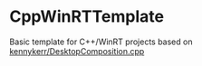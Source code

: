 # CppWinRTTemplate
Basic template for C++/WinRT projects based on [kennykerr/DesktopComposition.cpp](https://gist.github.com/kennykerr/62923cdacaba28fedc4f3dab6e0c12ec)
